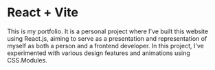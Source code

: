# React + Vite

This is my portfolio. 
It is a personal project where I've built this website using React.js, aiming to serve as a presentation and representation of myself as both a person and a frontend developer. 
In this project, I've experimented with various design features and animations using CSS.Modules. 
